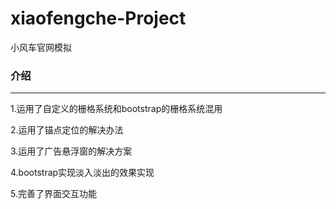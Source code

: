 # xiaofengche-Project
小风车官网模拟


### 介绍
-------

1.运用了自定义的栅格系统和bootstrap的栅格系统混用

2.运用了锚点定位的解决办法

3.运用了广告悬浮窗的解决方案

4.bootstrap实现淡入淡出的效果实现

5.完善了界面交互功能

